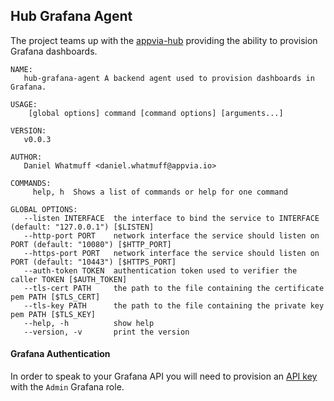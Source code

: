 ## **Hub Grafana Agent**

The project teams up with the [appvia-hub](https://github.com/appvia/appvia-hub) providing the ability to provision Grafana dashboards.

```
NAME:
   hub-grafana-agent A backend agent used to provision dashboards in Grafana.

USAGE:
    [global options] command [command options] [arguments...]

VERSION:
   v0.0.3

AUTHOR:
   Daniel Whatmuff <daniel.whatmuff@appvia.io>

COMMANDS:
     help, h  Shows a list of commands or help for one command

GLOBAL OPTIONS:
   --listen INTERFACE  the interface to bind the service to INTERFACE (default: "127.0.0.1") [$LISTEN]
   --http-port PORT    network interface the service should listen on PORT (default: "10080") [$HTTP_PORT]
   --https-port PORT   network interface the service should listen on PORT (default: "10443") [$HTTPS_PORT]
   --auth-token TOKEN  authentication token used to verifier the caller TOKEN [$AUTH_TOKEN]
   --tls-cert PATH     the path to the file containing the certificate pem PATH [$TLS_CERT]
   --tls-key PATH      the path to the file containing the private key pem PATH [$TLS_KEY]
   --help, -h          show help
   --version, -v       print the version
```

#### **Grafana Authentication**

In order to speak to your Grafana API you will need to provision an [API key](https://grafana.com/docs/tutorials/api_org_token_howto/) with the `Admin` Grafana role.
